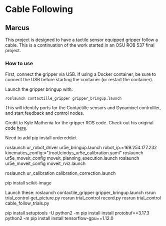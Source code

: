 # Cable Following
## Marcus

This project is designed to have a tactile sensor equipped gripper follow a cable. This is a continuation of the work started in an OSU ROB 537 final project.

### How to use
First, connect the gripper via USB. If using a Docker container, be sure to connect the USB before starting the container (or restart the container).

Launch the gripper bringup with:
```console
roslaunch contactille_gripper gripper_bringup.launch
```
This will identify ports for the Contactille sensors and Dynamixel controlller, and start feedback and control nodes.




Credit to Kyle Mathenia for the gripper ROS code. Check out his original code [here](https://github.com/kylemathenia/IMML_Contactile_Gripper).

Need to add pip install ordereddict

roslaunch ur_robot_driver ur5e_bringup.launch robot_ip:=169.254.177.232 kinematics_config:="/root/cindys_ur5e_calibration.yaml"
roslaunch ur5e_moveit_config moveit_planning_execution.launch
roslaunch ur5e_moveit_config moveit_rviz.launch

roslaunch ur_calibration calibration_correction.launch 


pip install scikit-image



Launch these:
roslaunch contactile_gripper gripper_bringup.launch 
rsrun trial_control get_picture.py
rosrun trial_control record.py
rosrun trial_control cable_follow_trials.py



pip install setuptools -U
python2 -m pip install install protobuf==3.17.3
python2 -m pip install install tensorflow-gpu==1.12.0